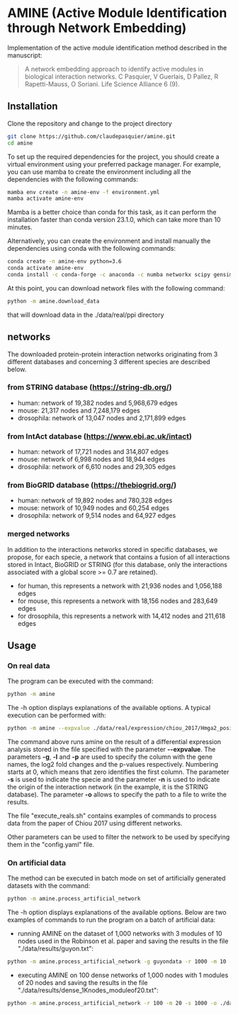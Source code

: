 # AMINE (Active Module Identification through Network Embedding)

Implementation of the active module identification method described in the manuscript:

>A network embedding approach to identify active modules in biological interaction networks. C Pasquier, V Guerlais, D Pallez, R Rapetti-Mauss, O Soriani. Life Science Alliance 6 (9).

## Installation

Clone the repository and change to the project directory
```bash
git clone https://github.com/claudepasquier/amine.git
cd amine
```

To set up the required dependencies for the project, you should create a virtual environment using your preferred package manager. For example, you can use mamba to create the environment including all the dependencies with the following commands:
```bash
mamba env create -n amine-env -f environment.yml
mamba activate amine-env
```
Mamba is a better choice than conda for this task, as it can perform the installation faster than conda version 23.1.0, which can take more than 10 minutes.

Alternatively, you can create the environment and install manually the dependencies using conda with the following commands:
```bash
conda create -n amine-env python=3.6
conda activate amine-env
conda install -c conda-forge -c anaconda -c numba networkx scipy gensim numba pandas xlrd scikit-learn powerlaw progressbar2 openpyxl python-levenshtein pyyaml
```

At this point, you can download network files with the following command:
```bash
python -m amine.download_data
```
that will download data in the ./data/real/ppi directory

## networks
The downloaded protein-protein interaction networks originating from 3 different databases and concerning 3 different species are described below.

### from STRING database (https://string-db.org/)
* human: network of 19,382 nodes and 5,968,679 edges
* mouse: 21,317 nodes and 7,248,179 edges
* drosophila: network of 13,047 nodes and 2,171,899 edges

### from IntAct database (https://www.ebi.ac.uk/intact)
* human: network of 17,721 nodes and 314,807 edges
* mouse: network of 6,998 nodes and 18,944 edges
* drosophila: network of 6,610 nodes and 29,305 edges

### from BioGRID database (https://thebiogrid.org/)
* human: network of 19,892 nodes and 780,328 edges
* mouse: network of 10,949 nodes and 60,254 edges
* drosophila: network of 9,514 nodes and 64,927 edges

### merged networks
In addition to the interactions networks stored in specific databases, we propose, for each specie, a network that contains a fusion of all interactions stored in Intact, BioGRID or STRING (for this database, only the interactions associated with a global score >= 0.7 are retained).
* for human, this represents a network with 21,936 nodes and 1,056,188 edges
* for mouse, this represents a network with 18,156 nodes and 283,649 edges
* for drosophila, this represents a network with 14,412 nodes and 211,618 edges

## Usage

### On real data
The program can be executed with the command:
```bash
python -m amine
```
The -h option displays explanations of the available options. A typical execution can be performed with:
```bash
python -m amine --expvalue ./data/real/expression/chiou_2017/Hmga2_positive_vs_negative.csv -g 0 -l 2 -p 6 -s mouse -n string -o ./data/results/Hmga2_positive_vs_negative_string_network.xlsx -v
```
The command above runs amine on the result of a differential expression analysis stored in the file specified with the parameter **--expvalue**. The parameters **-g**, **-l** and **-p** are used to specify the column with the gene names, the log2 fold changes and the p-values respectively. Numbering starts at 0, which means that zero identifies the first column. The parameter **-s** is used to indicate the specie and the parameter **-n** is used to indicate the origin of the interaction network (in the example, it is the STRING database). The parameter **-o** allows to specify the path to a file to write the results.

The file "execute_reals.sh" contains examples of commands to process data from the paper of Chiou 2017 using different networks.

Other parameters can be used to filter the network to be used by specifying them in the "config.yaml" file.

### On artificial data
The method can be executed in batch mode on set of artificially generated datasets with the command:
```bash
python -m amine.process_artificial_network
```
The -h option displays explanations of the available options. Below are two examples of commands to run the program on a batch of artificial data:

* running AMINE on the dataset of 1,000 networks with 3 modules of 10 nodes used in the Robinson et al. paper and saving the results in the file "./data/results/guyon.txt":
```bash
python -m amine.process_artificial_network -g guyondata -r 1000 -m 10 -n 3 -o ./data/results/guyon.txt -v
```
* executing AMINE on 100 dense networks of 1,000 nodes with 1 modules of 20 nodes and saving the results in the file "./data/results/dense_1Knodes_moduleof20.txt":
```bash
python -m amine.process_artificial_network -r 100 -m 20 -s 1000 -o ./data/results/dense_1Knodes_moduleof20.txt -v
```
